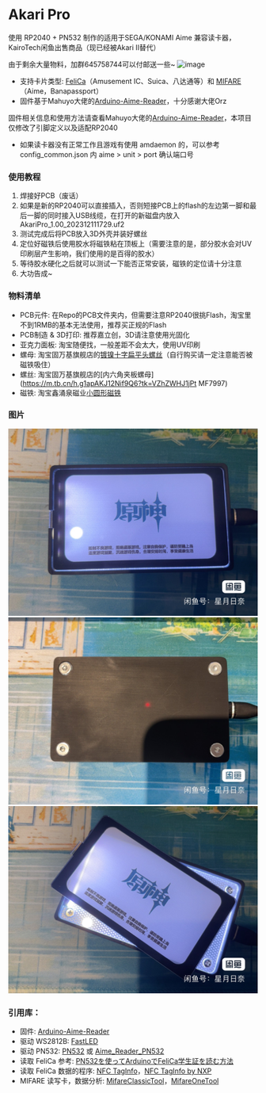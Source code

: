 # Akari Pro
使用 RP2040 + PN532 制作的适用于SEGA/KONAMI Aime 兼容读卡器，KairoTech闲鱼出售商品（现已经被Akari II替代）  

由于剩余大量物料，加群645758744可以付邮送一些~
![image](成品图/IMG_4.JPG)

- 支持卡片类型: [FeliCa](https://zh.wikipedia.org/wiki/FeliCa)（Amusement IC、Suica、八达通等）和 [MIFARE](https://zh.wikipedia.org/wiki/MIFARE)（Aime，Banapassport）
- 固件基于Mahuyo大佬的[Arduino-Aime-Reader](https://github.com/Sucareto/Arduino-Aime-Reader/blob/main/README.md)，十分感谢大佬Orz

固件相关信息和使用方法请查看Mahuyo大佬的[Arduino-Aime-Reader](https://github.com/Sucareto/Arduino-Aime-Reader/blob/main/README.md)，本项目仅修改了引脚定义以及适配RP2040

- 如果读卡器没有正常工作且游戏有使用 amdaemon 的，可以参考 config_common.json 内 aime > unit > port 确认端口号

### 使用教程
1. 焊接好PCB（废话）
2. 如果是新的RP2040可以直接插入，否则短接PCB上的flash的左边第一脚和最后一脚的同时接入USB线缆，在打开的新磁盘内放入AkariPro_1.00_202312111729.uf2
3. 测试完成后将PCB放入3D外壳并装好螺丝
4. 定位好磁铁后使用胶水将磁铁粘在顶板上（需要注意的是，部分胶水会对UV印刷层产生影响，我们使用的是百得的胶水）
5. 等待胶水硬化之后就可以测试一下能否正常安装，磁铁的定位请十分注意
6. 大功告成~

### 物料清单
- PCB元件: 在Repo的PCB文件夹内，但需要注意RP2040很挑Flash，淘宝里不到1RMB的基本无法使用，推荐买正规的Flash
- PCB制造 & 3D打印: 推荐嘉立创，3D请注意使用光固化
- 亚克力面板: 淘宝随便找，一般差距不会太大，使用UV印刷
- 螺母: 淘宝固万基旗舰店的[镀镍十字扁平头螺丝](https://m.tb.cn/h.g1rzLvyOX09U4BH?tk=sZ6CWHJcB1r)（自行购买请一定注意能否被磁铁吸住）
- 螺丝: 淘宝固万基旗舰店的[内六角夹板螺母](https://m.tb.cn/h.g1apAKJ12Nif9Q6?tk=VZhZWHJ1jPt MF7997)
- 磁铁: 淘宝鑫涌泉磁业[小圆形磁铁](https://m.tb.cn/h.gYnSHoJE2Vr6VK5?tk=gqvIWHJ1VeJ)

### 图片
![image](成品图/IMG_1.JPG)
![image](成品图/IMG_2.JPG)
![image](成品图/IMG_3.JPG)

### 引用库：
- 固件: [Arduino-Aime-Reader](https://github.com/Sucareto/Arduino-Aime-Reader/blob/main/README.md)
- 驱动 WS2812B: [FastLED](https://github.com/FastLED/FastLED)
- 驱动 PN532: [PN532](https://github.com/elechouse/PN532) 或 [Aime_Reader_PN532](https://github.com/Sucareto/Aime_Reader_PN532)
- 读取 FeliCa 参考: [PN532を使ってArduinoでFeliCa学生証を読む方法](https://qiita.com/gpioblink/items/91597a5275862f7ffb3c)
- 读取 FeliCa 数据的程序: [NFC TagInfo](https://play.google.com/store/apps/details?id=at.mroland.android.apps.nfctaginfo)，[NFC TagInfo by NXP](https://play.google.com/store/apps/details?id=com.nxp.taginfolite)
- MIFARE 读写卡，数据分析: [MifareClassicTool](https://github.com/ikarus23/MifareClassicTool)，[MifareOneTool](https://github.com/xcicode/MifareOneTool)
